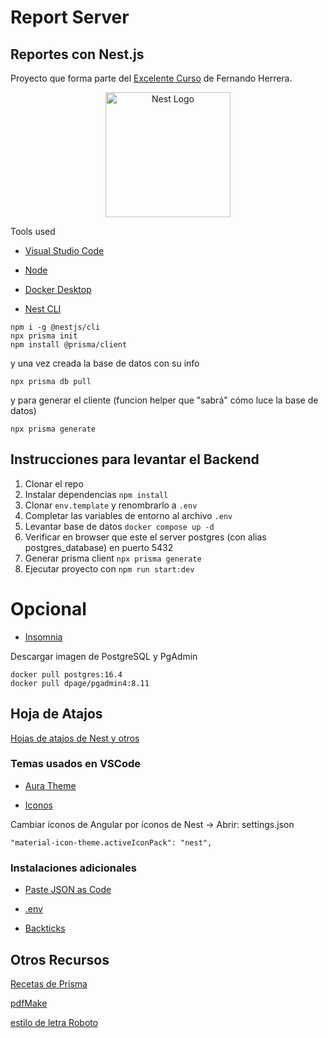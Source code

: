 # Report Server

## Reportes con Nest.js

Proyecto que forma parte del [Excelente Curso](https://www.udemy.com/course/nestjs-reportes/) de Fernando Herrera.

<p align="center">
  <a href="http://nestjs.com/" target="blank"><img src="https://nestjs.com/img/logo-small.svg" width="200" alt="Nest Logo" /></a>
</p>

Tools used

* [Visual Studio Code](https://code.visualstudio.com/)

* [Node](https://nodejs.org/en)

* [Docker Desktop](https://www.docker.com/get-started)

* [Nest CLI](https://docs.nestjs.com/first-steps)

```
npm i -g @nestjs/cli
npx prisma init
npm install @prisma/client
```

y una vez creada la base de datos con su info

```
npx prisma db pull
```

y para generar el cliente (funcion helper que "sabrá" cómo luce la base de datos)

```
npx prisma generate
```

## Instrucciones para levantar el Backend

1. Clonar el repo
2. Instalar dependencias `npm install`
3. Clonar `env.template` y renombrarlo a `.env`
4. Completar las variables de entorno al archivo `.env`
5. Levantar base de datos `docker compose up -d`
6. Verificar en browser que este el server postgres (con alias postgres_database) en puerto 5432
7. Generar prisma client `npx prisma generate`
8. Ejecutar proyecto con `npm run start:dev`

# Opcional

* [Insomnia](https://insomnia.rest/)

Descargar imagen de PostgreSQL y PgAdmin

```
docker pull postgres:16.4
docker pull dpage/pgadmin4:8.11
```

## Hoja de Atajos

[Hojas de atajos de Nest y otros](https://cursos.devtalles.com/pages/mas-talento)

### Temas usados en VSCode

* [Aura Theme](https://marketplace.visualstudio.com/items?itemName=DaltonMenezes.aura-theme)

* [Iconos](https://marketplace.visualstudio.com/items?itemName=PKief.material-icon-theme)

Cambiar íconos de Angular por íconos de Nest -> Abrir: settings.json

```
"material-icon-theme.activeIconPack": "nest",
```

### Instalaciones adicionales

* [Paste JSON as Code](https://marketplace.visualstudio.com/items?itemName=quicktype.quicktype)

* [.env](https://marketplace.visualstudio.com/items?itemName=mikestead.dotenv)

* [Backticks](https://marketplace.visualstudio.com/items?itemName=fractalbrew.backticks)

## Otros Recursos

[Recetas de Prisma](https://docs.nestjs.com/recipes/prisma)

[pdfMake](http://pdfmake.org/#/)

[estilo de letra Roboto](https://fonts.google.com/?query=roboto)
